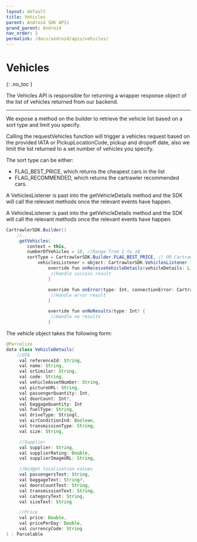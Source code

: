 ```yaml
---
layout: default
title: Vehicles
parent: Android SDK APIs
grand_parent: Android
nav_order: 2
permalink: /docs/android/apis/vehicles/
---
```


# Vehicles

{: .no_toc }

The Vehicles API is responsible for returning a wrapper response object of the list of vehicles returned from our backend. 

---

We expose a method on the builder to retrieve the vehicle list based on a sort type and limit you specify.

Calling the requestVehicles function will trigger a vehicles request based on the provided IATA or PickupLocationCode, pickup and dropoff date, also we limit the list returned to a set number of vehicles you specify.

The sort type can be either:
- FLAG_BEST_PRICE, which returns the cheapest cars in the list
- FLAG_RECOMMENDED, which returns the cartrawler recommended cars.

A VehiclesListener is past into the getVehicleDetails method and the SDK will call the relevant methods once the relevant events have happen.

A VehiclesListener is past into the getVehicleDetails method and the SDK will call the relevant methods once the relevant events have happen.

```java
CartrawlerSDK.Builder()
    //..
    .getVehicles(
        context = this,
        numberOfVehicles = 10, //Range from 1 to 10
        sortType = CartrawlerSDK.Builder.FLAG_BEST_PRICE, // OR CartrawlerSDK.Builder.FLAG_RECOMMENDED
            vehiclesListener = object: CartrawlerSDK.VehiclesListener {
                override fun onReceiveVehicleDetails(vehicleDetails: List<VehicleDetails>) {
                 //Handle success result
                }

                override fun onError(type: Int, connectionError: CartrawlerSDK.ConnectionError) {
                 //Handle error result
                }

                override fun onNoResults(type: Int) {
                 //Handle no results
                }
```

The vehicle object takes the following form:

```java
@Parcelize
data class VehicleDetails(
    //OTA
     val referenceId: String,
     val name: String,
     val orSimilar: String,
     val code: String,
     val vehicleAssetNumber: String,
     val pictureURL: String,
     val passengerQuantity: Int,
     val doorCount: Int?,
     val baggageQuantity: Int
     val fuelType: String,
     val driveType: Stringl,
     val airConditionInd: Boolean,
     val transmissionType: String,
     val size: String,

     //Supplier
     val supplier: String,
     val supplierRating: Double,
     val supplierImageURL: String,

     //Widget localization values
     val passengersText: String,
     val baggageText: String?,
     val doorsCountText: String,
     val transmissionText: String,
     val categoryText: String,
     val sizeText: String

     //Price
     val price: Double,
     val pricePerDay: Double,
     val currencyCode: String
) : Parcelable
```